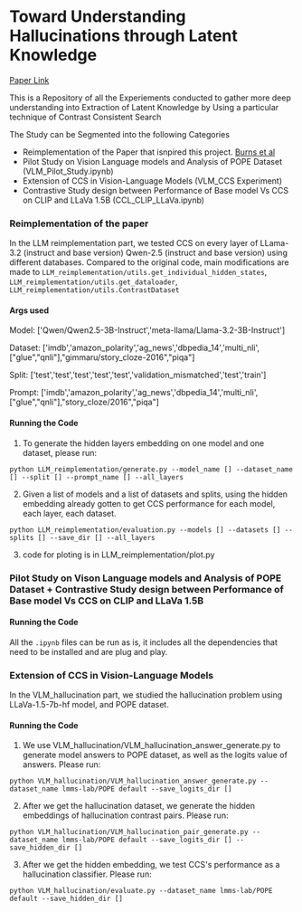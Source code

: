 # Toward Understanding Hallucinations through Latent Knowledge

[Paper Link](https://www.overleaf.com/project/675795a7465199b27c6dc18d)

This is a Repository of all the Experiements conducted to gather more deep understanding into Extraction of Latent Knowledge by Using a particular technique of Contrast Consistent Search

The Study can be Segmented into the following Categories
- Reimplementation of the Paper that isnpired this project. [Burns et al](https://arxiv.org/pdf/2212.03827)
- Pilot Study on Vision Language models and Analysis of POPE Dataset (VLM_Pilot_Study.ipynb)
- Extension of CCS in Vision-Language Models (VLM_CCS Experiment)
- Contrastive Study design between Performance of Base model Vs CCS on CLIP and LLaVa 1.5B (CCL_CLIP_LLaVa.ipynb)

### Reimplementation of the paper
In the LLM reimplementation part, we tested CCS on every layer of LLama-3.2 (instruct and base version) Qwen-2.5 (instruct and base version) using different databases. 
Compared to the original code, main modifications are made to `LLM_reimplementation/utils.get_individual_hidden_states`,
`LLM_reimplementation/utils.get_dataloader`, `LLM_reimplementation/utils.ContrastDataset`

#### Args used
Model: ['Qwen/Qwen2.5-3B-Instruct','meta-llama/Llama-3.2-3B-Instruct'] 

Dataset: ['imdb','amazon_polarity','ag_news','dbpedia_14','multi_nli',["glue","qnli"],"gimmaru/story_cloze-2016","piqa"]

Split: ['test','test','test','test','test','validation_mismatched','test','train']

Prompt: ['imdb','amazon_polarity','ag_news','dbpedia_14','multi_nli',["glue","qnli"],"story_cloze/2016","piqa"]

#### Running the Code
1. To generate the hidden layers embedding on one model and one dataset, please run:

`python LLM_reimplementation/generate.py --model_name [] --dataset_name [] --split [] --prompt_name [] --all_layers`

2. Given a list of models and a list of datasets and splits, using the hidden embedding already gotten to get CCS performance for each model, each layer, each dataset.

`python LLM_reimplementation/evaluation.py --models [] --datasets [] --splits [] --save_dir [] --all_layers`

3. code for ploting is in LLM_reimplementation/plot.py


### Pilot Study on Vison Language models and Analysis of POPE Dataset + Contrastive Study design between Performance of Base model Vs CCS on CLIP and LLaVa 1.5B
#### Running the Code
All the `.ipynb` files can be run as is, it includes all the dependencies that need to be installed and are plug and play.


### Extension of CCS in Vision-Language Models 

In the VLM_hallucination part, we studied the hallucination problem using LLaVa-1.5-7b-hf model, and POPE dataset.

#### Running the Code
1. We use VLM_hallucination/VLM_hallucination_answer_generate.py to generate model answers to POPE dataset, as well as the logits value of answers. Please run:

`python VLM_hallucination/VLM_hallucination_answer_generate.py --dataset_name lmms-lab/POPE default --save_logits_dir []`

2. After we get the hallucination dataset, we generate the hidden embeddings of hallucination contrast pairs. Please run:

`python VLM_hallucination/VLM_hallucination_pair_generate.py --dataset_name lmms-lab/POPE default --save_logits_dir [] --save_hidden_dir []`

3. After we get the hidden embedding, we test CCS's performance as a hallucination classifier. Please run:

`python VLM_hallucination/evaluate.py --dataset_name lmms-lab/POPE default --save_hidden_dir []`
